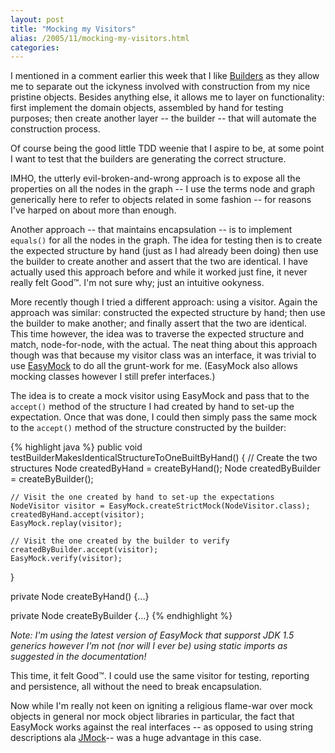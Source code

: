 ```yaml
---
layout: post
title: "Mocking my Visitors"
alias: /2005/11/mocking-my-visitors.html
categories:
---
```

I mentioned in a comment earlier this week that I like [Builders](http://en.wikipedia.org/wiki/Builder_pattern) as they allow me to separate out the ickyness involved with construction from my nice pristine objects. Besides anything else, it allows me to layer on functionality: first implement the domain objects, assembled by hand for testing purposes; then create another layer -- the builder -- that will automate the construction process.

Of course being the good little TDD weenie that I aspire to be, at some point I want to test that the builders are generating the correct structure.

IMHO, the utterly evil-broken-and-wrong approach is to expose all the properties on all the nodes in the graph -- I use the terms node and graph generically here to refer to objects related in some fashion -- for reasons I've harped on about more than enough.

Another approach -- that maintains encapsulation -- is to implement `equals()` for all the nodes in the graph. The idea for testing then is to create the expected structure by hand (just as I had already been doing) then use the builder to create another and assert that the two are identical. I have actually used this approach before and while it worked just fine, it never really felt Good&trade;. I'm not sure why; just an intuitive ookyness.

More recently though I tried a different approach: using a visitor. Again the approach was similar: constructed the expected structure by hand; then use the builder to make another; and finally assert that the two are identical. This time however, the idea was to traverse the expected structure and match, node-for-node, with the actual. The neat thing about this approach though was that because my visitor class was an interface, it was trivial to use [EasyMock](http://www.easymock.org/) to do all the grunt-work for me. (EasyMock also allows mocking classes however I still prefer interfaces.)

The idea is to create a mock visitor using EasyMock and pass that to the `accept()` method of the structure I had created by hand to set-up the expectation. Once that was done, I could then simply pass the same mock to the `accept()` method of the structure constructed by the builder:

{% highlight java %}
public void testBuilderMakesIdenticalStructureToOneBuiltByHand() {
    // Create the two structures
    Node createdByHand = createByHand();
    Node createdByBuilder = createByBuilder();

    // Visit the one created by hand to set-up the expectations
    NodeVisitor visitor = EasyMock.createStrictMock(NodeVisitor.class);
    createdByHand.accept(visitor);
    EasyMock.replay(visitor);

    // Visit the one created by the builder to verify
    createdByBuilder.accept(visitor);
    EasyMock.verify(visitor);
}

private Node createByHand() {...}

private Node createByBuilder {...}
{% endhighlight %}

_Note: I'm using the latest version of EasyMock that supporst JDK 1.5 generics however I'm not (nor will I ever be) using static imports as suggested in the documentation!_

This time, it felt Good&trade;. I could use the same visitor for testing, reporting and persistence, all without the need to break encapsulation.

Now while I'm really not keen on igniting a religious flame-war over mock objects in general nor mock object libraries in particular, the fact that EasyMock works against the real interfaces -- as opposed to using string descriptions ala [JMock](http://www.jmock.org/)-- was a huge advantage in this case.
